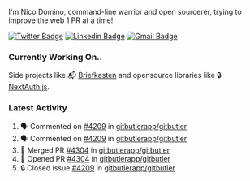 
I'm Nico Domino, command-line warrior and open sourcerer, trying to improve the web 1 PR at a time!

[![Twitter Badge](https://img.shields.io/badge/-@ndom91-1ca0f1?style=flat-square&labelColor=1ca0f1&logo=twitter&logoColor=white&link=https://twitter.com/ndom91)](https://twitter.com/ndom91) [![Linkedin Badge](https://img.shields.io/badge/-ndom91-blue?style=flat-square&logo=Linkedin&logoColor=white&link=https://www.linkedin.com/in/ndom91/)](https://www.linkedin.com/in/ndom91/) [![Gmail Badge](https://img.shields.io/badge/-yo@ndo.dev-c14438?style=flat-square&logo=mail.ru&logoColor=white&link=mailto:yo@ndo.dev)](mailto:yo@ndo.dev)

### Currently Working On..

Side projects like 📬 [Briefkasten](https://briefkastenhq.com) and opensource libraries like 🔒 [NextAuth.js](https://github.com/nextauthjs/next-auth).

<!--START_SECTION_PROFILE_VIEWS:readme-info-->
<!--END_SECTION_PROFILE_VIEWS:readme-info-->

<!--START_SECTION_DAILY_COMMIT:readme-info-->
<!--END_SECTION_DAILY_COMMIT:readme-info-->

<!--START_SECTION_WEEKLY_COMMIT:readme-info-->
<!--END_SECTION_WEEKLY_COMMIT:readme-info-->

### Latest Activity

<!--START_SECTION:activity-->
1. 🗣 Commented on [#4209](https://github.com/gitbutlerapp/gitbutler/issues/4209#issuecomment-2217976212) in [gitbutlerapp/gitbutler](https://github.com/gitbutlerapp/gitbutler)
2. 🗣 Commented on [#4209](https://github.com/gitbutlerapp/gitbutler/issues/4209#issuecomment-2217964258) in [gitbutlerapp/gitbutler](https://github.com/gitbutlerapp/gitbutler)
3. 🎉 Merged PR [#4304](https://github.com/gitbutlerapp/gitbutler/pull/4304) in [gitbutlerapp/gitbutler](https://github.com/gitbutlerapp/gitbutler)
4. 💪 Opened PR [#4304](https://github.com/gitbutlerapp/gitbutler/pull/4304) in [gitbutlerapp/gitbutler](https://github.com/gitbutlerapp/gitbutler)
5. 🔒 Closed issue [#4209](https://github.com/gitbutlerapp/gitbutler/issues/4209) in [gitbutlerapp/gitbutler](https://github.com/gitbutlerapp/gitbutler)
<!--END_SECTION:activity-->
